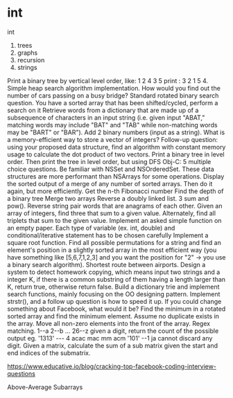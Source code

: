 # int
int


1. trees
2. graphs
3. recursion
4. strings


Print a binary tree by vertical level order, like: 1 2 4 3 5 print : 3 2 1 5 4.
Simple heap search algorithm implementation.
How would you find out the number of cars passing on a busy bridge?
Standard rotated binary search question. You have a sorted array that has been shifted/cycled, perform a search on it
Retrieve words from a dictionary that are made up of a subsequence of characters in an input string (i.e. given input "ABAT," matching words may include "BAT" and "TAB" while non-matching words may be "BART" or "BAR").
Add 2 binary numbers (input as a string).
What is a memory-efficient way to store a vector of integers? Follow-up question: using your proposed data structure, find an algorithm with constant memory usage to calculate the dot product of two vectors.
Print a binary tree in level order. Then print the tree in level order, but using DFS
Obj-C: 5 multiple choice questions.
Be familiar with NSSet and NSOrderedSet. These data structures are more performant than NSArrays for some operations.
Display the sorted output of a merge of any number of sorted arrays. Then do it again, but more efficiently.
Get the n-th Fibonacci number
Find the depth of a binary tree
Merge two arrays
Reverse a doubly linked list.
3 sum and pow().
Reverse string pair words that are anagrams of each other.
Given an array of integers, find three that sum to a given value. Alternately, find all triplets that sum to the given value.
Implement an asked simple function on an empty paper. Each type of variable (ex. int, double) and conditional/iterative statement has to be chosen carefully
Implement a square root function.
Find all possible permutations for a string and find an element's position in a slightly sorted array in the most efficient way (you have something like [5,6,7,1,2,3] and you want the position for "2" -> you use a binary search algorithm).
Shortest route between airports.
Design a system to detect homework copying, which means input two strings and a integer K, if there is a common substring of them having a length larger than K, return true, otherwise return false.
Build a dictionary trie and implement search functions, mainly focusing on the OO designing pattern.
Implement strstr(), and a follow up question is how to speed it up.
If you could change something about Facebook, what would it be?
Find the minimum in a rotated sorted array and find the minimum element. Assume no duplicate exists in the array.
Move all non-zero elements into the front of the array.
Regex matching.
1--a 2--b … 26--z given a digit, return the count of the possible output eg. '1313' --- 4 acac mac mm acm '101' --1 ja cannot discard any digit.
Given a matrix, calculate the sum of a sub matrix given the start and end indices of the submatrix.


https://www.educative.io/blog/cracking-top-facebook-coding-interview-questions


Above-Average Subarrays

